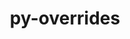 ---
title: "py-overrides"
layout: cache
categories: [package, develop]
meta: {"compilers": ["gcc@=11.1.0", "gcc@=11.4.0", "gcc@=9.4.0", "oneapi@=2024.2.1"], "num_specs": 38, "num_specs_by_stack": {"data-vis-sdk": 7, "e4s": 7, "e4s-neoverse-v2": 7, "e4s-neoverse_v1": 2, "e4s-oneapi": 14, "e4s-power": 1, "root": 38}, "oss": ["ubuntu20.04", "ubuntu22.04"], "platforms": ["linux"], "stacks": ["data-vis-sdk", "e4s", "e4s-neoverse-v2", "e4s-neoverse_v1", "e4s-oneapi", "e4s-power", "root"], "targets": ["neoverse_v1", "neoverse_v2", "ppc64le", "x86_64_v3"], "versions": ["7.3.1"]}
spec_details: [{"compiler": "gcc@=11.4.0", "hash": "4blg4kro7a7pnvewnypjd5iqzqhbnyfw", "os": "ubuntu22.04", "platform": "linux", "size": "-", "stacks": ["e4s-neoverse-v2", "root"], "target": "neoverse_v2", "variants": ["build_system=python_pip"], "versions": ["7.3.1"]}, {"compiler": "gcc@=11.1.0", "hash": "4erdvegp7iwhsw6zdnx2vipaofr3j3dx", "os": "ubuntu20.04", "platform": "linux", "size": "-", "stacks": ["data-vis-sdk", "root"], "target": "x86_64_v3", "variants": ["build_system=python_pip"], "versions": ["7.3.1"]}, {"compiler": "gcc@=11.4.0", "hash": "5otm2jq2eebqrwbc3gotv2zkynlsoyor", "os": "ubuntu22.04", "platform": "linux", "size": "-", "stacks": ["e4s-neoverse-v2", "root"], "target": "neoverse_v2", "variants": ["build_system=python_pip"], "versions": ["7.3.1"]}, {"compiler": "gcc@=11.4.0", "hash": "64jq7hybnrykrmg335vwcd2znw5ovwuz", "os": "ubuntu22.04", "platform": "linux", "size": "-", "stacks": ["e4s", "root"], "target": "x86_64_v3", "variants": ["build_system=python_pip"], "versions": ["7.3.1"]}, {"compiler": "gcc@=11.4.0", "hash": "6yiqix7jameoguimtki4ssglusf2lqvy", "os": "ubuntu22.04", "platform": "linux", "size": "-", "stacks": ["e4s", "root"], "target": "x86_64_v3", "variants": ["build_system=python_pip"], "versions": ["7.3.1"]}, {"compiler": "gcc@=11.1.0", "hash": "7wktfwzsavnpkktsvrk764yhvigebrul", "os": "ubuntu20.04", "platform": "linux", "size": "-", "stacks": ["data-vis-sdk", "root"], "target": "x86_64_v3", "variants": ["build_system=python_pip"], "versions": ["7.3.1"]}, {"compiler": "gcc@=11.4.0", "hash": "c6ajca6dhfggjsoigrdx3zxjtsafck6g", "os": "ubuntu22.04", "platform": "linux", "size": "-", "stacks": ["e4s", "root"], "target": "x86_64_v3", "variants": ["build_system=python_pip"], "versions": ["7.3.1"]}, {"compiler": "gcc@=11.4.0", "hash": "cs6pcooqa6biytijuvskhhrtlsdlh3f2", "os": "ubuntu22.04", "platform": "linux", "size": "-", "stacks": ["e4s", "root"], "target": "x86_64_v3", "variants": ["build_system=python_pip"], "versions": ["7.3.1"]}, {"compiler": "gcc@=11.4.0", "hash": "dojxvlv7lkzlfbtwgdrhl5dhrpz6cqzd", "os": "ubuntu22.04", "platform": "linux", "size": "-", "stacks": ["e4s", "root"], "target": "x86_64_v3", "variants": ["build_system=python_pip"], "versions": ["7.3.1"]}, {"compiler": "oneapi@=2024.2.1", "hash": "eq35onb7rrypji2uzjnmkpkvdma6fmco", "os": "ubuntu22.04", "platform": "linux", "size": "-", "stacks": ["e4s-oneapi", "root"], "target": "x86_64_v3", "variants": ["build_system=python_pip"], "versions": ["7.3.1"]}, {"compiler": "gcc@=11.4.0", "hash": "fideonuaotya4amx3u6ylvhcde7747vm", "os": "ubuntu22.04", "platform": "linux", "size": "-", "stacks": ["e4s", "root"], "target": "x86_64_v3", "variants": ["build_system=python_pip"], "versions": ["7.3.1"]}, {"compiler": "oneapi@=2024.2.1", "hash": "fttqojcpiged6dztqbohsmd6kx4xmx2j", "os": "ubuntu22.04", "platform": "linux", "size": "-", "stacks": ["e4s-oneapi", "root"], "target": "x86_64_v3", "variants": ["build_system=python_pip"], "versions": ["7.3.1"]}, {"compiler": "gcc@=9.4.0", "hash": "fzjre2kuymsoywxdvxapkxxsrolisxpd", "os": "ubuntu20.04", "platform": "linux", "size": "-", "stacks": ["e4s-power", "root"], "target": "ppc64le", "variants": ["build_system=python_pip"], "versions": ["7.3.1"]}, {"compiler": "gcc@=11.1.0", "hash": "gjdg53gcbr3s4f4jp5lt3lxf4bfck7oo", "os": "ubuntu20.04", "platform": "linux", "size": "-", "stacks": ["data-vis-sdk", "root"], "target": "x86_64_v3", "variants": ["build_system=python_pip"], "versions": ["7.3.1"]}, {"compiler": "gcc@=11.4.0", "hash": "gmpeswncz26wihditoe2ef7p6mo3zspy", "os": "ubuntu22.04", "platform": "linux", "size": "-", "stacks": ["e4s-neoverse-v2", "root"], "target": "neoverse_v2", "variants": ["build_system=python_pip"], "versions": ["7.3.1"]}, {"compiler": "gcc@=11.1.0", "hash": "hqm7m3v2j3szcnjg5x7kxxip73fjtcds", "os": "ubuntu20.04", "platform": "linux", "size": "-", "stacks": ["data-vis-sdk", "root"], "target": "x86_64_v3", "variants": ["build_system=python_pip"], "versions": ["7.3.1"]}, {"compiler": "oneapi@=2024.2.1", "hash": "igme253hqhjdlgfzoxylcfubekocasph", "os": "ubuntu22.04", "platform": "linux", "size": "-", "stacks": ["e4s-oneapi", "root"], "target": "x86_64_v3", "variants": ["build_system=python_pip"], "versions": ["7.3.1"]}, {"compiler": "gcc@=11.4.0", "hash": "ikkm5uq6253n6q3uivnffoijjgbp35hm", "os": "ubuntu22.04", "platform": "linux", "size": "-", "stacks": ["e4s", "root"], "target": "x86_64_v3", "variants": ["build_system=python_pip"], "versions": ["7.3.1"]}, {"compiler": "oneapi@=2024.2.1", "hash": "iurlntayfvrgfj4mzumbeverdvjnsdqn", "os": "ubuntu22.04", "platform": "linux", "size": "-", "stacks": ["e4s-oneapi", "root"], "target": "x86_64_v3", "variants": ["build_system=python_pip"], "versions": ["7.3.1"]}, {"compiler": "gcc@=11.4.0", "hash": "ixy7v2shsr66fspvg7fd3bhvkphyajuk", "os": "ubuntu22.04", "platform": "linux", "size": "-", "stacks": ["e4s-neoverse_v1", "root"], "target": "neoverse_v1", "variants": ["build_system=python_pip"], "versions": ["7.3.1"]}, {"compiler": "oneapi@=2024.2.1", "hash": "iz4mjovaze3ygd4ay4z7fhed4krfnrtz", "os": "ubuntu22.04", "platform": "linux", "size": "-", "stacks": ["e4s-oneapi", "root"], "target": "x86_64_v3", "variants": ["build_system=python_pip"], "versions": ["7.3.1"]}, {"compiler": "gcc@=11.1.0", "hash": "kse3wobpn6q7c6nt5nvm6s5axtnbidkh", "os": "ubuntu20.04", "platform": "linux", "size": "-", "stacks": ["data-vis-sdk", "root"], "target": "x86_64_v3", "variants": ["build_system=python_pip"], "versions": ["7.3.1"]}, {"compiler": "oneapi@=2024.2.1", "hash": "lmmogbdlkm2vncixqgclnoo2tiwkzgx6", "os": "ubuntu22.04", "platform": "linux", "size": "-", "stacks": ["e4s-oneapi", "root"], "target": "x86_64_v3", "variants": ["build_system=python_pip"], "versions": ["7.3.1"]}, {"compiler": "oneapi@=2024.2.1", "hash": "lt6cpfago4xke5b7dyec22467rntog3z", "os": "ubuntu22.04", "platform": "linux", "size": "-", "stacks": ["e4s-oneapi", "root"], "target": "x86_64_v3", "variants": ["build_system=python_pip"], "versions": ["7.3.1"]}, {"compiler": "gcc@=11.4.0", "hash": "mcyx7aeyyubu6ndeakgnvwjxjl6yr2n6", "os": "ubuntu22.04", "platform": "linux", "size": "-", "stacks": ["e4s-neoverse_v1", "root"], "target": "neoverse_v1", "variants": ["build_system=python_pip"], "versions": ["7.3.1"]}, {"compiler": "gcc@=11.1.0", "hash": "mgbspquxns4p4crffzjmfi7rackwsehg", "os": "ubuntu20.04", "platform": "linux", "size": "-", "stacks": ["data-vis-sdk", "root"], "target": "x86_64_v3", "variants": ["build_system=python_pip"], "versions": ["7.3.1"]}, {"compiler": "gcc@=11.4.0", "hash": "mxrmj63qdubs6ktcoi6cqmux3sfjmole", "os": "ubuntu22.04", "platform": "linux", "size": "-", "stacks": ["e4s-neoverse-v2", "root"], "target": "neoverse_v2", "variants": ["build_system=python_pip"], "versions": ["7.3.1"]}, {"compiler": "oneapi@=2024.2.1", "hash": "p3cmufyegxpoovh2ezskc6olslf2lvo2", "os": "ubuntu22.04", "platform": "linux", "size": "-", "stacks": ["e4s-oneapi", "root"], "target": "x86_64_v3", "variants": ["build_system=python_pip"], "versions": ["7.3.1"]}, {"compiler": "gcc@=11.1.0", "hash": "pmx4bauu2tekmh5qykktpjjy5ynz7yxd", "os": "ubuntu20.04", "platform": "linux", "size": "-", "stacks": ["data-vis-sdk", "root"], "target": "x86_64_v3", "variants": ["build_system=python_pip"], "versions": ["7.3.1"]}, {"compiler": "oneapi@=2024.2.1", "hash": "qnpdqxfgilwy7kwkjmzn7v2ejbk2jwta", "os": "ubuntu22.04", "platform": "linux", "size": "-", "stacks": ["e4s-oneapi", "root"], "target": "x86_64_v3", "variants": ["build_system=python_pip"], "versions": ["7.3.1"]}, {"compiler": "gcc@=11.4.0", "hash": "rufurpglm2t5arioawxn2vx2pvblyjcv", "os": "ubuntu22.04", "platform": "linux", "size": "-", "stacks": ["e4s-neoverse-v2", "root"], "target": "neoverse_v2", "variants": ["build_system=python_pip"], "versions": ["7.3.1"]}, {"compiler": "oneapi@=2024.2.1", "hash": "s4tasvtgchkoxg6jc2im4t5tk7anxu34", "os": "ubuntu22.04", "platform": "linux", "size": "-", "stacks": ["e4s-oneapi", "root"], "target": "x86_64_v3", "variants": ["build_system=python_pip"], "versions": ["7.3.1"]}, {"compiler": "oneapi@=2024.2.1", "hash": "talpiawbmht6j5xnprwhx3euhe7jv7zh", "os": "ubuntu22.04", "platform": "linux", "size": "-", "stacks": ["e4s-oneapi", "root"], "target": "x86_64_v3", "variants": ["build_system=python_pip"], "versions": ["7.3.1"]}, {"compiler": "oneapi@=2024.2.1", "hash": "tkw5c3tj6d6f6bxlswh3voqxr75smphg", "os": "ubuntu22.04", "platform": "linux", "size": "-", "stacks": ["e4s-oneapi", "root"], "target": "x86_64_v3", "variants": ["build_system=python_pip"], "versions": ["7.3.1"]}, {"compiler": "gcc@=11.4.0", "hash": "uezoveuacmnn2k63prtc6vc6mugenael", "os": "ubuntu22.04", "platform": "linux", "size": "-", "stacks": ["e4s-neoverse-v2", "root"], "target": "neoverse_v2", "variants": ["build_system=python_pip"], "versions": ["7.3.1"]}, {"compiler": "oneapi@=2024.2.1", "hash": "w4dc3snjiskawglnnuwv5ajxuzcatujy", "os": "ubuntu22.04", "platform": "linux", "size": "-", "stacks": ["e4s-oneapi", "root"], "target": "x86_64_v3", "variants": ["build_system=python_pip"], "versions": ["7.3.1"]}, {"compiler": "gcc@=11.4.0", "hash": "zh2fv4ub4x7wtsuw42emdtgb36ihr25a", "os": "ubuntu22.04", "platform": "linux", "size": "-", "stacks": ["e4s-neoverse-v2", "root"], "target": "neoverse_v2", "variants": ["build_system=python_pip"], "versions": ["7.3.1"]}, {"compiler": "oneapi@=2024.2.1", "hash": "zqqypddk5vhssz4wskzy3st7eadkd6wt", "os": "ubuntu22.04", "platform": "linux", "size": "-", "stacks": ["e4s-oneapi", "root"], "target": "x86_64_v3", "variants": ["build_system=python_pip"], "versions": ["7.3.1"]}]
---